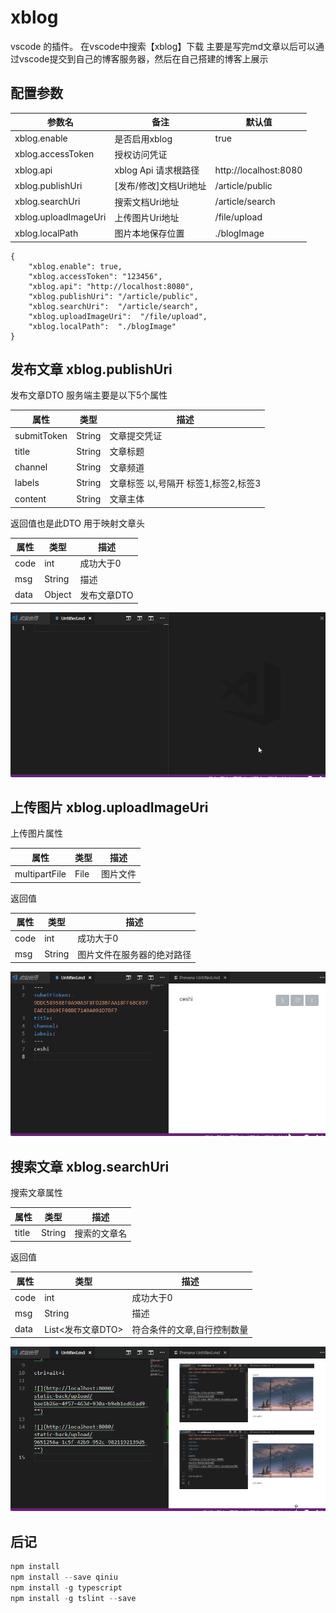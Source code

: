 # xblog

vscode 的插件。 在vscode中搜索【xblog】下载 
主要是写完md文章以后可以通过vscode提交到自己的博客服务器，然后在自己搭建的博客上展示

## 配置参数

|参数名| 备注 |默认值|
|-|-|-|
|xblog.enable | 是否启用xblog| true|
|xblog.accessToken | 授权访问凭证 | |
|xblog.api | xblog Api 请求根路径 | http://localhost:8080|
|xblog.publishUri | [发布/修改]文档Uri地址 | /article/public|
|xblog.searchUri | 搜索文档Uri地址 | /article/search|
|xblog.uploadImageUri | 上传图片Uri地址 | /file/upload |
|xblog.localPath | 图片本地保存位置 | ./blogImage |

```text
{
    "xblog.enable": true,
    "xblog.accessToken": "123456",
    "xblog.api": "http://localhost:8080",
    "xblog.publishUri": "/article/public",
    "xblog.searchUri":  "/article/search",
    "xblog.uploadImageUri":  "/file/upload",
    "xblog.localPath":  "./blogImage"
}
```

## 发布文章 xblog.publishUri

发布文章DTO 服务端主要是以下5个属性

|属性|类型|描述|
|-|-|-|
|submitToken|String|文章提交凭证|
|title|String|文章标题|
|channel|String|文章频道|
|labels|String|文章标签 以,号隔开  标签1,标签2,标签3|
|content|String|文章主体|

返回值也是此DTO 用于映射文章头

|属性|类型|描述|
|-|-|-|
|code|int|成功大于0|
|msg|String|描述|
|data|Object|发布文章DTO|

![](https://github.com/AVAL-NIX/vscode-xblog/raw/master/images/public.gif)

## 上传图片 xblog.uploadImageUri

上传图片属性

|属性|类型|描述|
|-|-|-|
|multipartFile|File|图片文件|

返回值

|属性|类型|描述|
|-|-|-|
|code|int|成功大于0|
|msg|String|图片文件在服务器的绝对路径|

![](https://github.com/AVAL-NIX/vscode-xblog/raw/master/images/upload.gif)

## 搜索文章 xblog.searchUri

搜索文章属性

|属性|类型|描述|
|-|-|-|
|title|String|搜索的文章名|

返回值

|属性|类型|描述|
|-|-|-|
|code|int|成功大于0|
|msg|String|描述|
|data|List<发布文章DTO> |符合条件的文章,自行控制数量|

![](https://github.com/AVAL-NIX/vscode-xblog/raw/master/images/search.gif)



## 后记

```java
npm install
npm install --save qiniu
npm install -g typescript
npm install -g tslint --save
```
